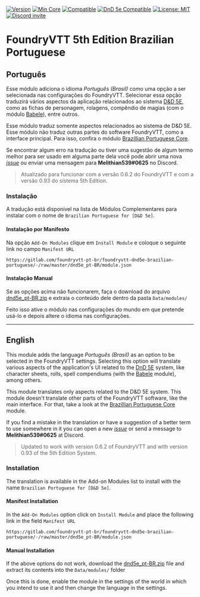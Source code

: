 [![Version](https://img.shields.io/badge/dynamic/json?color=blue&label=Version&prefix=v&query=version&url=https%3A%2F%2Fgitlab.com%2Ffoundryvtt-pt-br%2Ffoundryvtt-dnd5e-brazilian-portuguese%2F-%2Fraw%2Fmaster%2Fdnd5e_pt-BR%2Fmodule.json)](https://foundryvtt.com/packages/translation_dnd5e_ptBR) [![Min Core](https://img.shields.io/badge/dynamic/json?color=brightgreen&label=Min%20Core&prefix=v&query=minimumCoreVersion&url=https%3A%2F%2Fgitlab.com%2Ffoundryvtt-pt-br%2Ffoundryvtt-dnd5e-brazilian-portuguese%2F-%2Fraw%2Fmaster%2Fdnd5e_pt-BR%2Fmodule.json)](http://foundryvtt.com/) [![Compatible](https://img.shields.io/badge/dynamic/json?color=brightgreen&label=Compatible&prefix=v&query=compatibleCoreVersion&url=https%3A%2F%2Fgitlab.com%2Ffoundryvtt-pt-br%2Ffoundryvtt-dnd5e-brazilian-portuguese%2F-%2Fraw%2Fmaster%2Fdnd5e_pt-BR%2Fmodule.json)](http://foundryvtt.com/) [![DnD 5e Compatible](https://img.shields.io/badge/DnD_5e_Compatible-0.93-brightgreen)](https://foundryvtt.com/packages/dnd5e/) [![License: MIT](https://img.shields.io/badge/License-MIT-yellow)](https://opensource.org/licenses/MIT) [![Discord invite](https://img.shields.io/badge/Chat-on_Discord-blue?logo=discord&logoColor=white)](https://discord.gg/Ay42VG)

FoundryVTT 5th Edition Brazilian Portuguese
=================================

## Português

Esse módulo adiciona o idioma *Português (Brasil)* como uma opção a ser selecionada nas configurações do FoundryVTT. Selecionar essa opção traduzirá vários aspectos da aplicação relacionados ao sistema [D&D 5E](https://gitlab.com/foundrynet/dnd5e "Foundry VTT 5th Edition"), como as fichas de personagem, rolagens, compêndio de magias (com o módulo [Babele](https://foundryvtt.com/packages/babele/ "Babele")), entre outros.
  
Esse módulo traduz somente aspectos relacionados ao sistema de D&D 5E. Esse módulo não traduz outras partes do software FoundryVTT, como a interface principal. Para isso, confira o módulo [Brazillian Portuguese Core](https://foundryvtt.com/packages/ptBR-core/).

Se encontrar algum erro na tradução ou tiver uma sugestão de algum termo melhor para ser usado em alguma parte dela você pode abrir uma nova [*issue*](https://gitlab.com/foundryvtt-pt-br/foundryvtt-dnd5e-brazilian-portuguese/-/issues "issues") ou enviar uma mensagem para **Melithian539#0625** no Discord.

> Atualizado para funcionar com a versão 0.6.2 do FoundryVTT e com a versão 0.93 do sistema 5th Edition.

### Instalação

A tradução está disponível na lista de Módulos Complementares para instalar com o nome de `Brazilian Portuguese for [D&D 5e]`.

#### Instalação por Manifesto

Na opção `Add-On Modules` clique em `Install Module` e coloque o seguinte link no campo `Manifest URL`

`https://gitlab.com/foundryvtt-pt-br/foundryvtt-dnd5e-brazilian-portuguese/-/raw/master/dnd5e_pt-BR/module.json`

#### Instalação Manual

Se as opções acima não funcionarem, faça o download do arquivo [dnd5e_pt-BR.zip](https://gitlab.com/foundryvtt-pt-br/foundryvtt-dnd5e-brazilian-portuguese/-/jobs/artifacts/master/raw/dnd5e_pt-BR.zip?job=build "dnd5e_pt-BR.zip") e extraia o conteúdo dele dentro da pasta `Data/modules/`

Feito isso ative o módulo nas configurações do mundo em que pretende usá-lo e depois altere o idioma nas configurações.


---


## English

This module adds the language *Português (Brasil)* as an option to be selected in the FoundryVTT settings. Selecting this option will translate various aspects of the application's UI related to the [DnD 5E](https://gitlab.com/foundrynet/dnd5e "Foundry VTT 5th Edition") system, like character sheets, rolls, spell compendiums (with the [Babele](https://foundryvtt.com/packages/babele/ "Babele") module), among others.

This module translates only aspects related to the D&D 5E system. This module doesn't translate other parts of the FoundryVTT software, like the main interface. For that, take a look at the [Brazillian Portuguese Core](https://foundryvtt.com/packages/ptBR-core/) module.

If you find a mistake in the translation or have a suggestion of a better term to use somewhere in it you can open a new [*issue*](https://gitlab.com/foundryvtt-pt-br/foundryvtt-dnd5e-brazilian-portuguese/-/issues "issues") or send a message to **Melithian539#0625** at Discord.

> Updated to work with version 0.6.2 of FoundryVTT and with version 0.93 of the 5th Edition System.

### Installation

The translation is available in the Add-on Modules list to install with the name `Brazilian Portuguese for [D&D 5e]`.

#### Manifest Installation

In the `Add-On Modules` option click on `Install Module` and place the following link in the field `Manifest URL`

`https://gitlab.com/foundryvtt-pt-br/foundryvtt-dnd5e-brazilian-portuguese/-/raw/master/dnd5e_pt-BR/module.json`

#### Manual Installation

If the above options do not work, download the [dnd5e_pt-BR.zip](https://gitlab.com/foundryvtt-pt-br/foundryvtt-dnd5e-brazilian-portuguese/-/jobs/artifacts/master/raw/dnd5e_pt-BR.zip?job=build "dnd5e_pt-BR.zip") file and extract its contents into the `Data/modules/` folder

Once this is done, enable the module in the settings of the world in which you intend to use it and then change the language in the settings.
